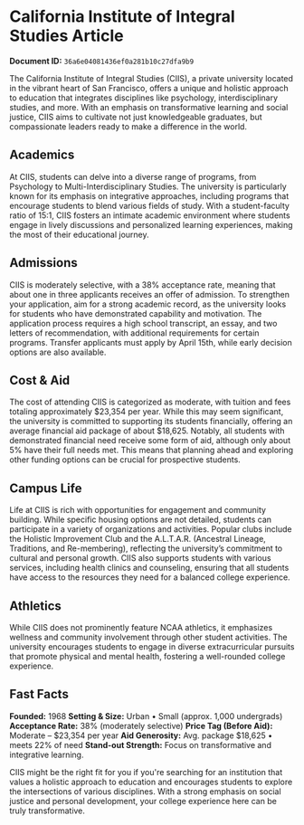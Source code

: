 # California Institute of Integral Studies Article

**Document ID:** `36a6e04081436ef0a281b10c27dfa9b9`

The California Institute of Integral Studies (CIIS), a private university located in the vibrant heart of San Francisco, offers a unique and holistic approach to education that integrates disciplines like psychology, interdisciplinary studies, and more. With an emphasis on transformative learning and social justice, CIIS aims to cultivate not just knowledgeable graduates, but compassionate leaders ready to make a difference in the world.

## Academics
At CIIS, students can delve into a diverse range of programs, from Psychology to Multi-Interdisciplinary Studies. The university is particularly known for its emphasis on integrative approaches, including programs that encourage students to blend various fields of study. With a student-faculty ratio of 15:1, CIIS fosters an intimate academic environment where students engage in lively discussions and personalized learning experiences, making the most of their educational journey.

## Admissions
CIIS is moderately selective, with a 38% acceptance rate, meaning that about one in three applicants receives an offer of admission. To strengthen your application, aim for a strong academic record, as the university looks for students who have demonstrated capability and motivation. The application process requires a high school transcript, an essay, and two letters of recommendation, with additional requirements for certain programs. Transfer applicants must apply by April 15th, while early decision options are also available.

## Cost & Aid
The cost of attending CIIS is categorized as moderate, with tuition and fees totaling approximately $23,354 per year. While this may seem significant, the university is committed to supporting its students financially, offering an average financial aid package of about $18,625. Notably, all students with demonstrated financial need receive some form of aid, although only about 5% have their full needs met. This means that planning ahead and exploring other funding options can be crucial for prospective students.

## Campus Life
Life at CIIS is rich with opportunities for engagement and community building. While specific housing options are not detailed, students can participate in a variety of organizations and activities. Popular clubs include the Holistic Improvement Club and the A.L.T.A.R. (Ancestral Lineage, Traditions, and Re-membering), reflecting the university’s commitment to cultural and personal growth. CIIS also supports students with various services, including health clinics and counseling, ensuring that all students have access to the resources they need for a balanced college experience.

## Athletics
While CIIS does not prominently feature NCAA athletics, it emphasizes wellness and community involvement through other student activities. The university encourages students to engage in diverse extracurricular pursuits that promote physical and mental health, fostering a well-rounded college experience.

## Fast Facts
**Founded:** 1968
**Setting & Size:** Urban • Small (approx. 1,000 undergrads)
**Acceptance Rate:** 38% (moderately selective)
**Price Tag (Before Aid):** Moderate – $23,354 per year
**Aid Generosity:** Avg. package $18,625 • meets 22% of need
**Stand-out Strength:** Focus on transformative and integrative learning.

CIIS might be the right fit for you if you're searching for an institution that values a holistic approach to education and encourages students to explore the intersections of various disciplines. With a strong emphasis on social justice and personal development, your college experience here can be truly transformative.
